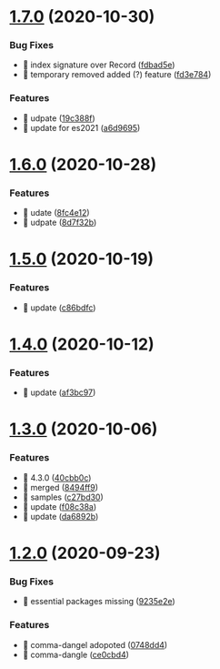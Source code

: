# [1.7.0](https://github.com/jamashita/eslint-config/compare/v1.6.0...v1.7.0) (2020-10-30)


### Bug Fixes

* 🐛 index signature over Record ([fdbad5e](https://github.com/jamashita/eslint-config/commit/fdbad5e27a36c1956e838292b6d5e541b9476318))
* 🐛 temporary removed added (?) feature ([fd3e784](https://github.com/jamashita/eslint-config/commit/fd3e7842676b4068df3561a7dd5ce3d3e983cb41))


### Features

* 🎸 udpate ([19c388f](https://github.com/jamashita/eslint-config/commit/19c388fb4a7b2d90f87e6977a89c65584276dc1f))
* 🎸 update for es2021 ([a6d9695](https://github.com/jamashita/eslint-config/commit/a6d969517de3d9d10beade3e95a2eec2cf958148))

# [1.6.0](https://github.com/jamashita/eslint-config/compare/v1.5.0...v1.6.0) (2020-10-28)


### Features

* 🎸 udate ([8fc4e12](https://github.com/jamashita/eslint-config/commit/8fc4e1214825a9980b8cc8476b947bfc4818d0e7))
* 🎸 udpate ([8d7f32b](https://github.com/jamashita/eslint-config/commit/8d7f32b34e4759befa67fe45ad3b388e0e38efe0))

# [1.5.0](https://github.com/jamashita/eslint-config/compare/v1.4.0...v1.5.0) (2020-10-19)


### Features

* 🎸 update ([c86bdfc](https://github.com/jamashita/eslint-config/commit/c86bdfce27715467b9eb302f5975c9e48a481c85))

# [1.4.0](https://github.com/jamashita/eslint-config/compare/v1.3.0...v1.4.0) (2020-10-12)


### Features

* 🎸 update ([af3bc97](https://github.com/jamashita/eslint-config/commit/af3bc97d176f7c8061d3ea557fb68558252e07d1))

# [1.3.0](https://github.com/jamashita/eslint-config/compare/v1.2.2...v1.3.0) (2020-10-06)


### Features

* 🎸 4.3.0 ([40cbb0c](https://github.com/jamashita/eslint-config/commit/40cbb0c44e6122a0f831b15e5913be7f2910ad90))
* 🎸 merged ([8494ff9](https://github.com/jamashita/eslint-config/commit/8494ff9b67dcece99ad26d205622522e1734b59c))
* 🎸 samples ([c27bd30](https://github.com/jamashita/eslint-config/commit/c27bd30a6a3b3bafec5f54d3790308f0d48da65b))
* 🎸 update ([f08c38a](https://github.com/jamashita/eslint-config/commit/f08c38aa5eb72da8432158805f317f0203e0ecd6))
* 🎸 update ([da6892b](https://github.com/jamashita/eslint-config/commit/da6892b01c6e67a656227af95dfb1bb370d756e1))

# [1.2.0](https://github.com/jamashita/eslint-config/compare/v1.1.6...v1.2.0) (2020-09-23)


### Bug Fixes

* 🐛 essential packages missing ([9235e2e](https://github.com/jamashita/eslint-config/commit/9235e2e1b11a8b6ce1f7c47f3aeaabd97f480597))


### Features

* 🎸 comma-dangel adopoted ([0748dd4](https://github.com/jamashita/eslint-config/commit/0748dd432d6daf8f9615c256126793230c6fd8bc))
* 🎸 comma-dangle ([ce0cbd4](https://github.com/jamashita/eslint-config/commit/ce0cbd42e38afa70d0ecdca080b33508cdc21829))
